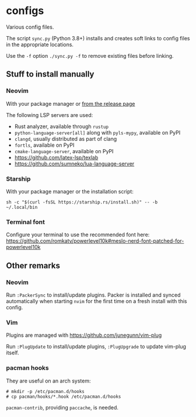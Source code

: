 # configs

Various config files.

The script `sync.py` (Python 3.8+) installs and creates soft links to config
files in the appropriate locations.

Use the `-f` option `./sync.py -f` to remove existing files before linking.

## Stuff to install manually

### Neovim

With your package manager or [from the release
page](https://github.com/neovim/neovim/releases/tag/stable)

The following LSP servers are used:

- Rust analyzer, available through `rustup`
- `python-language-server[all]` along with `pyls-mypy`, available on PyPI
- `clangd`, usually distributed as part of clang
- `fortls`, available on PyPI
- `cmake-language-server`, available on PyPI
- https://github.com/latex-lsp/texlab
- https://github.com/sumneko/lua-language-server

### Starship

With your package manager or the installation script:

```shell
sh -c "$(curl -fsSL https://starship.rs/install.sh)" -- -b ~/.local/bin
```

### Terminal font

Configure your terminal to use the recommended font here:
https://github.com/romkatv/powerlevel10k#meslo-nerd-font-patched-for-powerlevel10k

## Other remarks

### Neovim

Run `:PackerSync` to install/update plugins. Packer is installed and synced
automatically when starting `nvim` for the first time on a fresh install with
this config.

### Vim

Plugins are managed with https://github.com/junegunn/vim-plug

Run `:PlugUpdate` to install/update plugins, `:PlugUpgrade` to update vim-plug
itself.

### pacman hooks

They are useful on an arch system:

```shell
# mkdir -p /etc/pacman.d/hooks
# cp pacman/hooks/*.hook /etc/pacman.d/hooks
```

`pacman-contrib`, providing `paccache`, is needed.
